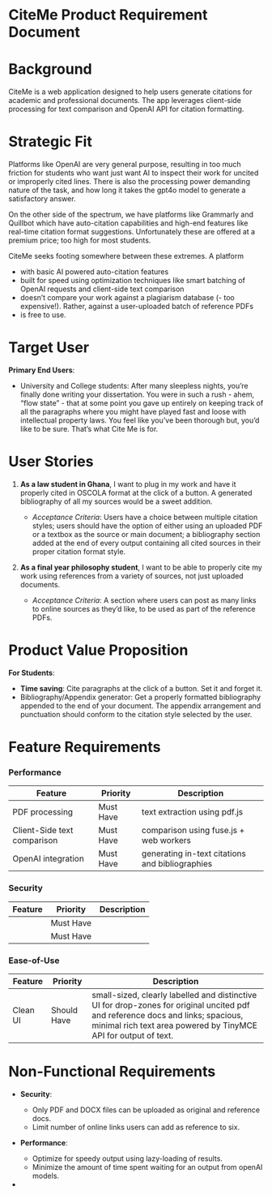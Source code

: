 # CiteMe Product Requirement Document

# Background

CiteMe is a web application designed to help users generate citations for academic and professional documents. The app leverages client-side processing for text comparison and OpenAI API for citation formatting. 

# **Strategic Fit**

Platforms like OpenAI are very general purpose, resulting in too much friction for students who want just want AI to inspect their work for uncited or improperly cited lines. There is also the processing power demanding nature of the task, and how long it takes the gpt4o model to generate a satisfactory answer.

On the other side of the spectrum, we have platforms like Grammarly and Quillbot which have auto-citation capabilities and high-end features like real-time citation format suggestions. Unfortunately these are offered at a premium price; too high for most students.

CiteMe seeks footing somewhere between these extremes. A platform 

- with basic AI powered auto-citation features
- built for speed using optimization techniques like smart batching of OpenAI requests and client-side text comparison
- doesn’t compare your work against a plagiarism database (- too expensive!). Rather, against a user-uploaded batch of reference PDFs
- is free to use.

# Target User

**Primary End Users**:

- University and College students: After many sleepless nights, you’re finally done writing your dissertation. You were in such a rush - ahem, “flow state” - that at some point you gave up entirely on keeping track of all the paragraphs where you might have played fast and loose with intellectual property laws. You feel like you’ve been thorough but, you’d like to be sure. That’s what Cite Me is for.

# User Stories

1. **As a law student in Ghana**, I want to plug in my work and have it properly cited in OSCOLA format at the click of a button. A generated bibliography of all my sources would be a sweet addition.
    - *Acceptance Criteria*: Users have a choice between multiple citation styles; users should have the option of either using an uploaded PDF or a textbox as the source or main document; a bibliography section added at the end of every output containing all cited sources in their proper citation format style.
    
2. **As a final year philosophy student**, I want to be able to properly cite my work using references from a variety of sources, not just uploaded documents.
    - *Acceptance Criteria*: A section where users can post as many links to online sources as they’d like, to be used as part of the reference PDFs.

# **Product Value Proposition**

**For Students**:

- **Time saving**: Cite paragraphs at the click of a button. Set it and forget it.
- Bibliography/Appendix generator: Get a properly formatted bibliography appended to the end of your document. The appendix arrangement and punctuation should conform to the citation style selected by the user.

# **Feature Requirements**

### Performance

| Feature | Priority | Description |
| --- | --- | --- |
| PDF processing |  Must Have  | text extraction using pdf.js |
| Client-Side text comparison |  Must Have  | comparison using fuse.js + web workers |
| OpenAI integration |  Must Have  | generating in-text citations and bibliographies |

### Security

| Feature | Priority | Description |
| --- | --- | --- |
|  |  Must Have  |  |
|  |  Must Have  |  |

### **Ease-of-Use**

| Feature | Priority | Description |
| --- | --- | --- |
| Clean UI |  Should Have  | small-sized, clearly labelled and distinctive UI for drop-zones for original uncited pdf and reference docs and links; spacious, minimal rich text area powered by TinyMCE API for output of text. |

# **Non-Functional Requirements**

- **Security**:
    - Only PDF and DOCX files can be uploaded as original and reference docs.
    - Limit number of online links users can add as reference to six.
- **Performance**:
    - Optimize for speedy output using lazy-loading of results.
    - Minimize the amount of time spent waiting for an output from openAI models.

-